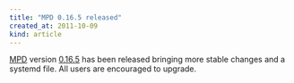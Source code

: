 ```yaml
---
title: "MPD 0.16.5 released"
created_at: 2011-10-09
kind: article
---
```


[MPD](/download.html) version [0.16.5](/download/mpd/0.16/mpd-0.16.5.tar.gz) has been released bringing more stable changes and a systemd file. All users are encouraged to upgrade.

